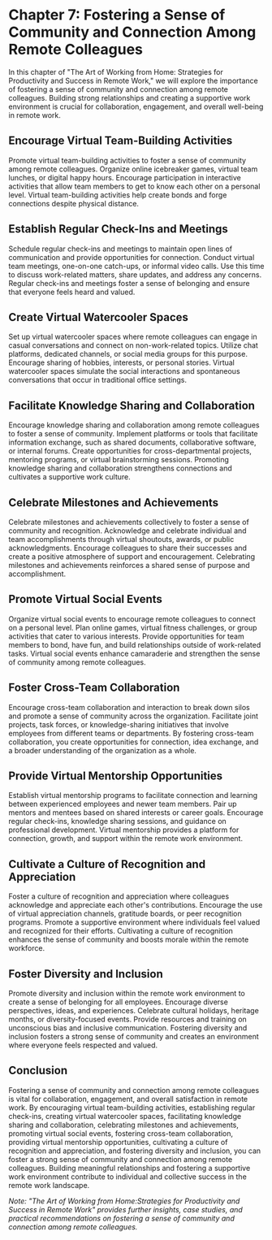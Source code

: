 Chapter 7: Fostering a Sense of Community and Connection Among Remote Colleagues
================================================================================

In this chapter of "The Art of Working from Home: Strategies for Productivity and Success in Remote Work," we will explore the importance of fostering a sense of community and connection among remote colleagues. Building strong relationships and creating a supportive work environment is crucial for collaboration, engagement, and overall well-being in remote work.

Encourage Virtual Team-Building Activities
------------------------------------------

Promote virtual team-building activities to foster a sense of community among remote colleagues. Organize online icebreaker games, virtual team lunches, or digital happy hours. Encourage participation in interactive activities that allow team members to get to know each other on a personal level. Virtual team-building activities help create bonds and forge connections despite physical distance.

Establish Regular Check-Ins and Meetings
----------------------------------------

Schedule regular check-ins and meetings to maintain open lines of communication and provide opportunities for connection. Conduct virtual team meetings, one-on-one catch-ups, or informal video calls. Use this time to discuss work-related matters, share updates, and address any concerns. Regular check-ins and meetings foster a sense of belonging and ensure that everyone feels heard and valued.

Create Virtual Watercooler Spaces
---------------------------------

Set up virtual watercooler spaces where remote colleagues can engage in casual conversations and connect on non-work-related topics. Utilize chat platforms, dedicated channels, or social media groups for this purpose. Encourage sharing of hobbies, interests, or personal stories. Virtual watercooler spaces simulate the social interactions and spontaneous conversations that occur in traditional office settings.

Facilitate Knowledge Sharing and Collaboration
----------------------------------------------

Encourage knowledge sharing and collaboration among remote colleagues to foster a sense of community. Implement platforms or tools that facilitate information exchange, such as shared documents, collaborative software, or internal forums. Create opportunities for cross-departmental projects, mentoring programs, or virtual brainstorming sessions. Promoting knowledge sharing and collaboration strengthens connections and cultivates a supportive work culture.

Celebrate Milestones and Achievements
-------------------------------------

Celebrate milestones and achievements collectively to foster a sense of community and recognition. Acknowledge and celebrate individual and team accomplishments through virtual shoutouts, awards, or public acknowledgments. Encourage colleagues to share their successes and create a positive atmosphere of support and encouragement. Celebrating milestones and achievements reinforces a shared sense of purpose and accomplishment.

Promote Virtual Social Events
-----------------------------

Organize virtual social events to encourage remote colleagues to connect on a personal level. Plan online games, virtual fitness challenges, or group activities that cater to various interests. Provide opportunities for team members to bond, have fun, and build relationships outside of work-related tasks. Virtual social events enhance camaraderie and strengthen the sense of community among remote colleagues.

Foster Cross-Team Collaboration
-------------------------------

Encourage cross-team collaboration and interaction to break down silos and promote a sense of community across the organization. Facilitate joint projects, task forces, or knowledge-sharing initiatives that involve employees from different teams or departments. By fostering cross-team collaboration, you create opportunities for connection, idea exchange, and a broader understanding of the organization as a whole.

Provide Virtual Mentorship Opportunities
----------------------------------------

Establish virtual mentorship programs to facilitate connection and learning between experienced employees and newer team members. Pair up mentors and mentees based on shared interests or career goals. Encourage regular check-ins, knowledge sharing sessions, and guidance on professional development. Virtual mentorship provides a platform for connection, growth, and support within the remote work environment.

Cultivate a Culture of Recognition and Appreciation
---------------------------------------------------

Foster a culture of recognition and appreciation where colleagues acknowledge and appreciate each other's contributions. Encourage the use of virtual appreciation channels, gratitude boards, or peer recognition programs. Promote a supportive environment where individuals feel valued and recognized for their efforts. Cultivating a culture of recognition enhances the sense of community and boosts morale within the remote workforce.

Foster Diversity and Inclusion
------------------------------

Promote diversity and inclusion within the remote work environment to create a sense of belonging for all employees. Encourage diverse perspectives, ideas, and experiences. Celebrate cultural holidays, heritage months, or diversity-focused events. Provide resources and training on unconscious bias and inclusive communication. Fostering diversity and inclusion fosters a strong sense of community and creates an environment where everyone feels respected and valued.

Conclusion
----------

Fostering a sense of community and connection among remote colleagues is vital for collaboration, engagement, and overall satisfaction in remote work. By encouraging virtual team-building activities, establishing regular check-ins, creating virtual watercooler spaces, facilitating knowledge sharing and collaboration, celebrating milestones and achievements, promoting virtual social events, fostering cross-team collaboration, providing virtual mentorship opportunities, cultivating a culture of recognition and appreciation, and fostering diversity and inclusion, you can foster a strong sense of community and connection among remote colleagues. Building meaningful relationships and fostering a supportive work environment contribute to individual and collective success in the remote work landscape.

*Note: "The Art of Working from Home:Strategies for Productivity and Success in Remote Work" provides further insights, case studies, and practical recommendations on fostering a sense of community and connection among remote colleagues.*
